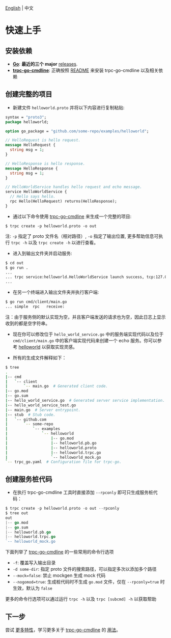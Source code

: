 [English](quick_start.md) | 中文
# 快速上手


## 安装依赖

- **[Go][]**: **最近的三个 major** [releases][go-releases].
- **[trpc-go-cmdline][]**: 正确按照 [README][trpc-go-cmdline] 来安装 trpc-go-cmdline 以及相关依赖

## 创建完整的项目

* 新建文件 `helloworld.proto` 并将以下内容进行复制粘贴:

```protobuf
syntax = "proto3";
package helloworld;

option go_package = "github.com/some-repo/examples/helloworld";

// HelloRequest is hello request.
message HelloRequest {
  string msg = 1;
}

// HelloResponse is hello response.
message HelloResponse {
  string msg = 1;
}

// HelloWorldService handles hello request and echo message.
service HelloWorldService {
  // Hello says hello.
  rpc Hello(HelloRequest) returns(HelloResponse);
}
```

* 通过以下命令使用 [trpc-go-cmdline][] 来生成一个完整的项目:
```shell
$ trpc create -p helloworld.proto -o out
```

注: `-p` 指定了 proto 文件名（相对路径）, `-o` 指定了输出位置, 
更多帮助信息可执行 `trpc -h` 以及 `trpc create -h` 以进行查看。

* 进入到输出文件夹并启动服务:
```bash
$ cd out
$ go run .
...
... trpc service:helloworld.HelloWorldService launch success, tcp:127.0.0.1:8000, serving ...
...
```

* 在另一个终端进入输出文件夹并执行客户端:
```bash
$ go run cmd/client/main.go 
... simple  rpc   receive: 
```

注：由于服务侧的默认实现为空，并且客户端发送的请求也为空，因此日志上显示收到的都是空字符串。

* 现在你可以修改位于 `hello_world_service.go` 中的服务端实现代码以及位于 `cmd/client/main.go` 中的客户端实现代码来创建一个 echo 服务。你可以参考 [helloworld][] 以获取实现灵感。

* 所有的生成文件解释如下：

```bash
$ tree
.
|-- cmd
|   `-- client
|       `-- main.go  # Generated client code.
|-- go.mod
|-- go.sum
|-- hello_world_service.go  # Generated server service implementation.
|-- hello_world_service_test.go
|-- main.go  # Server entrypoint.
|-- stub  # Stub code.
|   `-- github.com
|       `-- some-repo
|           `-- examples
|               `-- helloworld
|                   |-- go.mod
|                   |-- helloworld.pb.go
|                   |-- helloworld.proto
|                   |-- helloworld.trpc.go
|                   `-- helloworld_mock.go
`-- trpc_go.yaml  # Configuration file for trpc-go.
```

## 创建服务桩代码

* 在执行 trpc-go-cmdline 工具时直接添加 `--rpconly` 即可只生成服务桩代码：
```go
$ trpc create -p helloworld.proto -o out --rpconly
$ tree out
out
|-- go.mod
|-- go.sum
|-- helloworld.pb.go
|-- helloworld.trpc.go
`-- helloworld_mock.go
```

下面列举了 [trpc-go-cmdline][] 的一些常用的命令行选项

* `-f`: 覆盖写入输出目录
* `-d some-dir`: 指定 proto 文件的搜索路径，可以指定多次以添加多个路径
* `--mock=false`: 禁止 mockgen 生成 mock 代码
* `--nogomod=true`: 生成桩代码时不生成 `go.mod` 文件，仅在 `--rpconly=true` 时生效，默认为 `false`

更多的命令行选项可以通过运行 `trpc -h` 以及 `trpc [subcmd] -h` 以获取帮助

## 下一步

尝试 [更多特性][features]，学习更多关于 [trpc-go-cmdline][] 的 [用法][cmdline-doc]。

[Go]: https://golang.org
[go-releases]: https://golang.org/doc/devel/release.html
[trpc-go-cmdline]: https://github.com/trpc-group/trpc-go-cmdline
[cmdline-releases]: https://github.com/trpc-group/trpc-go-cmdline/releases
[helloworld]: /examples/helloworld/
[features]: /examples/features/
[cmdline-doc]: https://github.com/trpc-group/trpc-go-cmdline/tree/main/docs
